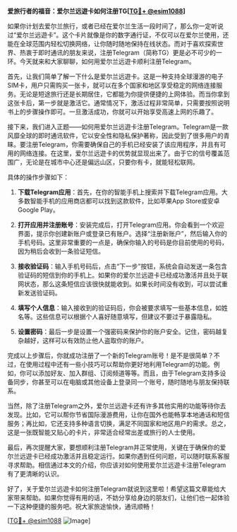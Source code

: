 **爱旅行者的福音：爱尔兰远遊卡如何注册TG[[TG💪+ @esim1088](https://t.me/s/esim1088)]**

如果你计划去爱尔兰旅行，或者已经在爱尔兰生活一段时间了，那么你一定听说过“爱尔兰远遊卡”。这个卡片就像是你的数字通行证，不仅可以在爱尔兰使用，还能在全球范围内轻松切换网络，让你随时随地保持在线状态。而对于喜欢探索世界、热衷于即时通讯的朋友来说，注册Telegram（简称TG）更是必不可少的一环。今天就来和大家聊聊，如何用爱尔兰远遊卡顺利注册Telegram。

首先，让我们简单了解一下什么是爱尔兰远遊卡。这是一种支持全球漫游的电子SIM卡，用户只需购买一张卡，就可以在多个国家和地区享受稳定的网络连接服务。无论是短途旅行还是长期居住，它都能为你提供便捷的上网体验。而当你拿到这张卡后，第一步就是激活它。通常情况下，激活过程非常简单，只需要按照说明书上的步骤操作即可。一旦激活成功，你就可以开始享受高速上网的乐趣了。

接下来，我们进入正题——如何用爱尔兰远遊卡注册Telegram。Telegram是一款风靡全球的即时通讯软件，它以安全性和隐私保护著称，因此受到了很多用户的青睐。要注册Telegram，你需要确保自己的手机已经安装了该应用程序，并且有可用的网络连接。在这里，爱尔兰远遊卡的优势就显现出来了。由于它的信号覆盖范围广，无论是在城市中心还是偏远山区，只要你有卡，就能轻松联网。

具体的操作步骤如下：

1. **下载Telegram应用**：首先，在你的智能手机上搜索并下载Telegram应用。大多数智能手机的应用商店都可以找到这款软件，比如苹果App Store或安卓Google Play。

2. **打开应用并注册账号**：安装完成后，打开Telegram应用。你会看到一个欢迎界面，提示你创建新账户或登录已有账户。选择“注册新账户”，然后输入你的手机号码。这里非常重要的一点是，确保你输入的号码是你目前使用的号码，因为稍后会收到一条验证短信。

3. **接收验证码**：输入手机号码后，点击“下一步”按钮，系统会自动发送一条包含验证码的短信到你的手机上。如果你的爱尔兰远遊卡已经成功激活并且处于联网状态，那么这条短信应该很快就能收到。如果长时间没有收到，可以尝试重新发送验证码。

4. **填写个人信息**：输入接收到的验证码后，你会被要求填写一些基本信息，如姓名等。这些信息可以根据个人喜好随意填写，但建议不要过于暴露隐私。

5. **设置密码**：最后一步是设置一个强密码来保护你的账户安全。记住，密码越复杂越好，这样可以有效防止他人盗取你的账户。

完成以上步骤后，你就成功注册了一个新的Telegram账号！是不是很简单？不过，在使用过程中还有一些小技巧可以帮助你更好地利用Telegram的功能。例如，你可以添加好友、加入群组、订阅频道等等。而且，由于Telegram支持多设备同步，你甚至可以在电脑或其他设备上登录同一个账号，随时随地与朋友保持联系。

当然，除了注册Telegram之外，爱尔兰远遊卡还有许多其他实用的功能等待你去发现。比如，它可以帮你节省国际漫游费用，让你在国外也能畅享本地通话和短信服务；再比如，它还支持多种语言切换，满足不同国家和地区用户的需求。总之，这是一张既智能又贴心的卡片，非常适合经常出差或旅行的人士使用。

最后，再次提醒大家，要想顺利注册Telegram并正常使用，关键在于确保你的爱尔兰远遊卡已经成功激活并且稳定运行。如果你遇到任何问题，可以随时联系客服寻求帮助。相信通过本文的介绍，你应该对如何使用爱尔兰远遊卡注册Telegram有了更清晰的认识。

好了，关于爱尔兰远遊卡如何注册Telegram就说到这里啦！希望这篇文章能给大家带来帮助。如果你觉得有用的话，不妨分享给身边的朋友们，让他们也一起体验一下这种便捷的服务吧。祝大家旅途愉快，通讯顺畅！

[[TG💪+ @esim1088](https://t.me/s/esim1088) ![Image](https://i.postimg.cc/4NQfJmqS/Snipaste-2025-05-13-00-14-12.png)]